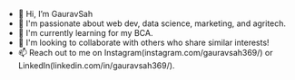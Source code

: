- 👋 Hi, I’m GauravSah
- 👀 I'm passionate about web dev, data science, marketing, and agritech.
- 🌱 I'm currently learning for my BCA.
- 💞️ I'm looking to collaborate with others who share similar interests! 
- 📫 Reach out to me on Instagram(instagram.com/gauravsah369/) or LinkedIn(linkedin.com/in/gauravsah369/).


<!---
GauravSah21/GauravSah21 is a ✨ special ✨ repository because its `README.md` (this file) appears on your GitHub profile.
You can click the Preview link to take a look at your changes.
--->
